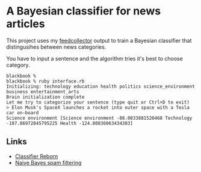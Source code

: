 # A Bayesian classifier for news articles 

This project uses my [feedcollector](https://github.com/adamkovesdi/feedcollector) output to train a Bayesian classifier that distingusihes between news categories.

You have to input a sentence and the algorithm tries it's best to choose category.

```
blackbook %
blackbook % ruby interface.rb
Initializing: technology education health politics science_environment business entertainment_arts
Brain initialization complete
Let me try to categorize your sentence (type quit or Ctrl+D to exit)
> Elon Musk's SpaceX launches a rocket into outer space with a Tesla car on-board
Science environment [Science environment -88.0833881520468 Technology -107.86972845795225 Health -124.80836063434303]
```


## Links

- [Classifier Reborn](http://www.classifier-reborn.com/bayes)
- [Naive Bayes spam filtering](https://en.wikipedia.org/wiki/Naive_Bayes_spam_filtering)

